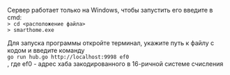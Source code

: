 Сервер работает только на Windows, чтобы запустить его введите в cmd:<br>
`> cd <расположение файла>`<br>
`> smarthome.exe`<br>

Для запуска программы откройте терминал, укажите путь к файлу с кодом и введите команду<br>
`go run hub.go http://localhost:9998 ef0`<br>
, где ef0 - адрес хаба закодированного в 16-ричной системе счисления
